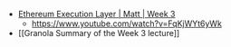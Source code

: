 - [Ethereum Execution Layer | Matt | Week 3](https://www.youtube.com/watch?v=pniTkWo70OY) 
    - https://www.youtube.com/watch?v=FqKjWYt6yWk
- [[Granola Summary of the Week 3 lecture]]
